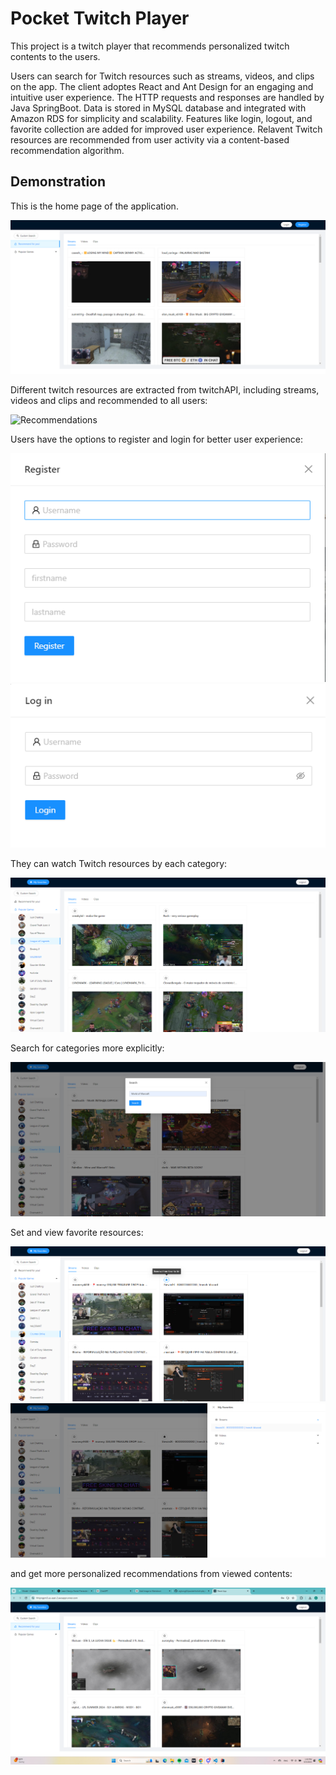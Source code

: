 # Pocket Twitch Player

This project is a twitch player that recommends personalized twitch contents to the users.

Users can search for Twitch resources such as streams, videos, and clips on the app. The client adoptes React and Ant Design for an engaging and intuitive user experience. The HTTP requests and responses are handled by Java SpringBoot. Data is stored in MySQL database and integrated with Amazon RDS for simplicity and scalability. Features like login, logout, and favorite collection are added for improved user experience. Relavent Twitch resources are recommended from user activity via a content-based recommendation algorithm.

## Demonstration

This is the home page of the application.

![Home Page](demo/mainPage.png)

Different twitch resources are extracted from twitchAPI, including streams, videos and clips and recommended to all users:

![Recommendations](demo/recommednations.png)

Users have the options to register and login for better user experience:

![Register](demo/register.png)
![Login](demo/login.png)

They can watch Twitch resources by each category:

![Category](demo/categories.png)

Search for categories more explicitly:

![Search](demo/search.png)

Set and view favorite resources:

![setFavorite](demo/setFavorite.png)
![seeFavorite](demo/seeFavorite.png)

and get more personalized recommendations from viewed contents:

![Personal Recommendations](demo/recom2.png)
